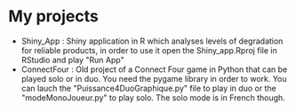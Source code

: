 # My projects

- Shiny_App : Shiny application in R which analyses levels of degradation for reliable products, in order to use it open the Shiny_app.Rproj file in RStudio and play "Run App"  
- ConnectFour : Old project of a Connect Four game in Python that can be played solo or in duo. You need the pygame library in order to work. You can lauch the "Puissance4DuoGraphique.py" file to play in duo or the "modeMonoJoueur.py" to play solo. The solo mode is in French though.